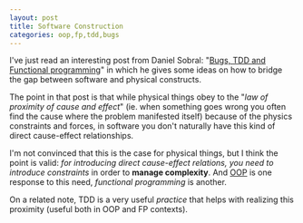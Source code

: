 ```yaml
---
layout: post
title: Software Construction
categories: oop,fp,tdd,bugs
---
```


I've just read an interesting post from Daniel Sobral: "[Bugs, TDD and Functional programming](http://dcsobral.blogspot.com.br/2012/09/bugs-tdd-and-functional-programming.html)" in which he gives some ideas on how to bridge the gap between software and physical constructs.

The point in that post is that while physical things obey to the "*law of proximity of cause and effect*" (ie. when something goes wrong you often find the cause where the problem manifested itself) because of the physics constraints and forces, in software you don't naturally have this kind of direct cause-effect relationships. 

I'm not convinced that this is the case for physical things, but I think the point is valid: *for introducing direct cause-effect relations, you need to introduce constraints* in order to **manage complexity**. And [OOP](oop,fp,alan-kay/2012/08/16/true-oop.html) is one response to this need, *functional programming* is another.

On a related note, TDD is a very useful *practice* that helps with realizing this proximity (useful both in OOP and FP contexts).
